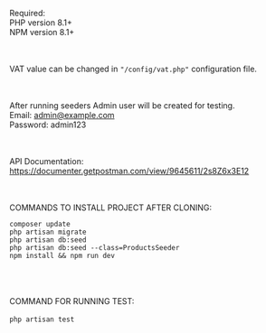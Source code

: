 Required: <br />
PHP version 8.1+<br />
NPM version 8.1+<br />

<br /><br />
VAT value can be changed in ```"/config/vat.php"``` configuration file.


<br /><br />
After running seeders Admin user will be created for testing.<br />
Email: admin@example.com<br />
Password: admin123

<br /><br />
API Documentation:
https://documenter.getpostman.com/view/9645611/2s8Z6x3E12

<br /><br />
COMMANDS TO INSTALL PROJECT AFTER CLONING:<br />

``composer update``<br />
``php artisan migrate``<br />
``php artisan db:seed``<br />
``php artisan db:seed --class=ProductsSeeder``<br />
``npm install && npm run dev``


<br /><br /><br />
COMMAND FOR RUNNING TEST:<br />
<br />
``php artisan test``<br />
